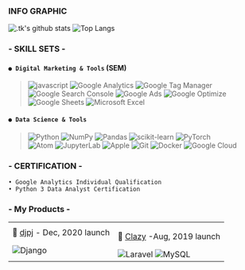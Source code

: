 <!--
### Hi there 👋
**GitHiru/GitHiru** is a ✨ _special_ ✨ repository because its `README.md` (this file) appears on your GitHub profile.
Here are some ideas to get you started:
 - 🔭 I’m currently working on ...
 - 🌱 I’m currently learning ...
 - 👯 I’m looking to collaborate on ...
 - 🤔 I’m looking for help with ...
 - 💬 Ask me about ...
 - 📫 How to reach me: ...
 - 😄 Pronouns: ...
 - ⚡ Fun fact: ...
-->


<!-- 👞 VISIT -->
<!-- <img src='https://profile-counter.glitch.me/Githiru/count.svg' alt='Visitor Count' width=20%> -->


<!-- 📊 INFO GRAPHIC -->
<!-- Cf. -------------------------------------------
  https://github.com/anuraghazra/github-readme-stats

----------------------------------------------------
![.tk's trophy](https://github-profile-trophy.vercel.app/?username=GitHiru&theme=dark)
![.tk's chart1](https://raw.githubusercontent.com/GitHiru/GitHiru/main/profile-summary-card-output/solarized_dark/1-repos-per-language.svg)
![.tk's chart2](https://raw.githubusercontent.com/GitHiru/GitHiru/main/profile-summary-card-output/solarized_dark/2-most-commit-language.svg)
![.tk's wakatime stats](https://github-readme-stats.vercel.app/api/wakatime?username=GitHiru&layout=compact&theme=solarized-dark)
![Repo Card](https://github-readme-stats.vercel.app/api/pin/?username=anuraghazra&repo=github-readme-stats&theme=solarized-dark)
![Repo Card](https://github-readme-stats.vercel.app/api/pin/?username=anuraghazra&repo=github-readme-stats&theme=solarized-dark)
![.tk's graph](https://raw.githubusercontent.com/GitHiru/GitHiru/main/profile-summary-card-output/solarized_dark/0-profile-details.svg)
------------------------------------------------ -->
### INFO GRAPHIC

![.tk's github stats](https://github-readme-stats.vercel.app/api?username=GitHiru&show_icons=true&theme=solarized-dark&hide=issues,contribs)
![Top Langs](https://github-readme-stats.vercel.app/api/top-langs/?username=GitHiru&layout=compact&theme=solarized-dark&hide=html,css)


<!-- 📛 BADGE -->
<!-- Cf.----------------------------------------------
  https://shields.io/
  https://simpleicons.org/

-- How to wright -------------------------------------
  ![](https://img.shields.io/badge/-.svg?logo=&style=flat&color=383c3c&logoColor=)

------------------------------------------------------
> ![PHP](https://img.shields.io/badge/PHP-777BB4.svg?logo=php&style=flat&color=383c3c&logoColor=)
> ![OpenCV](https://img.shields.io/badge/-OpenCV-5C3EE8.svg?logo=opencv&style=flat&color=383c3c&logoColor=5C3EE8)
> ![Selenium](https://img.shields.io/badge/-Selenium-43B02A.svg?logo=selenium&style=flat&color=383c3c&logoColor=43B02A)
> ![Streamlit](https://img.shields.io/badge/-Streamlit-FF4B4B.svg?logo=streamlit&style=flat&color=383c3c&logoColor=)
> ![Ansible](https://img.shields.io/badge/-Ansible-EE0000.svg?logo=ansible&style=flat&color=383c3c&logoColor=)
> ![AWS](https://img.shields.io/badge/-Amazon%20AWS-232F3E.svg?logo=amazon-aws&style=flat&color=383c3c&logoColor=)
> ![Google Cloud](https://img.shields.io/badge/-Google%20Cloud-EEE.svg?logo=google-cloud&style=flat&color=383c3c&logoColor=)
> ![Nginx](https://img.shields.io/badge/-Nginx-bfcfcf.svg?logo=nginx&style=flat&color=383c3c&logoColor=)
> ![Apache](https://img.shields.io/badge/-Apache-D22128.svg?logo=apache&style=flat&color=383c3c&logoColor=)
> ![Raspberry Pi](https://img.shields.io/badge/-Raspberry%20Pi-C51A4A.svg?logo=raspberry-pi&style=flat&logoColor=)
> ![Vim](https://img.shields.io/badge/-Vim-019733.svg?logo=vim&style=flat&color=383c3c&logoColor=)
> ![Google Chrome](https://img.shields.io/badge/-Google%20Chrome-4285F4.svg?logo=google-chrome&style=flat&color=383c3c&logoColor=4285F4)
> ![Straemlit](https://img.shields.io/badge/-Streamlit-FF4B4B.svg?logo=stramlit&style=flat&color=383c3c&logoColor=)
> ![Twiiter](https://img.shields.io/badge/-Twitter-1DA1F2.svg?logo=twitter&style=flat&color=383c3c&logoColor=1DA1F2)
> ![Kaggle](https://img.shields.io/badge/-Kaggle-20BEFF.svg?logo=kaggle&style=flat&color=383c3c&logoColor=)
> ![GitHub](https://img.shields.io/badge/-GitHub-181717.svg?logo=github&style=flat&color=383c3c&logoColor=)
> ![Skype](https://img.shields.io/badge/-Skype-00AFF0.svg?logo=skype&style=flat&color=383c3c&logoColor=00AFF0)
> ![slack](https://img.shields.io/badge/-Slack-4A154B.svg?logo=slack&style=flat&color=383c3c&logoColor=4A154B)
> ![Discord](https://img.shields.io/badge/-Discord-7289DA.svg?logo=discord&style=flat&color=383c3c&logoColor=7289DA)
> ![trello](https://img.shields.io/badge/-Trello-0079BF.svg?logo=trello&style=flat&color=383c3c&logoColor=0079BF)
> ![Zoom](https://img.shields.io/badge/-Zoom-2D8CFF.svg?logo=zoom&style=flat&color=383c3c&logoColor=2D8CFF)
> ![Dark Reader](https://img.shields.io/badge/-Dark%20Reader-141E24.svg?logo=dark-reader&style=flat&color=383c3c&logoColor=141E24)
> ![XAMPP](https://img.shields.io/badge/-XAMPP-FB7A24.svg?logo=xampp&style=flat&color=383c3c&logoColor=)
> ![Salseforce](https://img.shields.io/badge/-Salseforce-00A1E0.svg?logo=salseforce&style=flat&color=383c3c&logoColor=00A1E0)
> ![McDonald's](https://img.shields.io/badge/-McDonald's-FBC817.svg?logo=mcdonald's&style=flat&color=383c3c&logoColor=)
> ![Anaconda](https://img.shields.io/badge/-Anaconda-44A833.svg?logo=anaconda&style=flat&color=383c3c&logoColor=)
> ![Ubuntu](https://img.shields.io/badge/-Ubuntu-6F52B5.svg?logo=ubuntu&style=flat&color=383c3c&logoColor=)
> ![PUBGm](https://img.shields.io/badge/-PUBGm-F2A900.svg?logo=playerunknownsbattlegrounds&style=flat&color=383c3c&logoColor=F2A900)
> ![HTML5](https://img.shields.io/badge/-HTML5-E34F26.svg?logo=html5&style=flat&color=383c3c&logoColor=)
> ![CSS3](https://img.shields.io/badge/-CSS3-1572B6.svg?logo=css3&style=flat&color=383c3c&logoColor=1572B6)
> ![Bootstrap](https://img.shields.io/badge/-Bootstrap-563D7C.svg?logo=bootstrap&style=flat&color=383c3c&logoColor=)
> ![JS](https://img.shields.io/badge/Javascript-276DC3.svg?logo=javascript&style=flat&color=383c3c&logoColor=)
> ![jQuery](https://img.shields.io/badge/-jQuery-0769AD.svg?logo=jquery&style=flat&color=383c3c&logoColor=0769AD)
> ![WordPress](https://img.shields.io/badge/-WordPress-21759B.svg?logo=wordpress&style=flat&color=383c3c&logoColor=21759B)
> ![MySQL](https://img.shields.io/badge/-MySQL-4479A1.svg?logo=mysql&style=flat&color=383c3c&logoColor=)
> ![Google AdSense](https://img.shields.io/badge/-Google%20AdSense-4285F4.svg?logo=google-adsense&style=flat&color=383c3c&logoColor=4285F4)
------------------------------------------------ -->


<!-- ------------------------------------------ --> 
### - SKILL SETS -

#### `● Digital Marketing & Tools` (SEM) 
> ![javascript](https://img.shields.io/badge/Javascript-276DC3.svg?logo=javascript&style=flat&color=383c3c&logoColor=)
> ![Google Analytics](https://img.shields.io/badge/-Google%20Analytics-E37400.svg?logo=google-analytics&style=flat&color=383c3c&logoColor=)
> ![Google Tag Manager](https://img.shields.io/badge/-Google%20Tag%20Manager-4285F4.svg?logo=google-tag-manager&style=flat&color=383c3c&logoColor=4285F4)
> ![Google Search Console](https://img.shields.io/badge/-Google%20Search%20Console-458CF5.svg?logo=google-search-console&style=flat&color=383c3c&logoColor=458CF5)
> ![Google Ads](https://img.shields.io/badge/-Google%20Ads-4285F4.svg?logo=google-ads&style=flat&color=383c3c&logoColor=4285F4)
> ![Google Optimize](https://img.shields.io/badge/-Google%20Optimize-B366F6.svg?logo=google-optimize&style=flat&color=383c3c&logoColor=B366F6)<br>
> ![Google Sheets](https://img.shields.io/badge/-Google%20Sheets-E37400.svg?logo=google-sheets&style=flat&color=383c3c&logoColor=)
> ![Microsoft Excel](https://img.shields.io/badge/-Microsoft%20Excel-217346.svg?logo=microsoft-excel&style=flat&color=383c3c&logoColor=217346)



####  `● Data Science & Tools`
> ![Python](https://img.shields.io/badge/-Python-3776AB.svg?logo=python&style=flat&color=383c3c&logoColor=3776AB)
> ![NumPy](https://img.shields.io/badge/-NumPy-013243.svg?logo=numpy&style=flat&color=383c3c&logoColor=013243)
> ![Pandas](https://img.shields.io/badge/-Pandas-150458.svg?logo=pandas&style=flat&color=383c3c&logoColor=150458)
> ![scikit-learn](https://img.shields.io/badge/-scikitlearn-F7931E.svg?logo=scikit-learn&style=flat&color=383c3c&logoColor=)
> ![PyTorch](https://img.shields.io/badge/-PyTorch-D00000.svg?logo=pytorch&style=flat&color=383c3c&logoColor=EE4C2C)<br>
> ![Atom](https://img.shields.io/badge/-Atom-66595C.svg?logo=atom&style=flat&color=383c3c&logoColor=66595C)
> ![JupyterLab](https://img.shields.io/badge/-JupyterLab-F37626.svg?logo=jupyter&style=flat&color=383c3c&logoColor=F37626)
> ![Apple](https://img.shields.io/badge/-Macintosh-000000.svg?logo=apple&style=flat&color=383c3c&logoColor=)
> ![Git](https://img.shields.io/badge/-Git-F05032.svg?logo=git&style=flat&color=383c3c&logoColor=)
> ![Docker](https://img.shields.io/badge/-Docker-EEE.svg?logo=docker&style=flat&color=383c3c&logoColor=)
> ![Google Cloud](https://img.shields.io/badge/-Google%20Cloud-EEE.svg?logo=google-cloud&style=flat&color=383c3c&logoColor=)



### - CERTIFICATION -

```
• Google Analytics Individual Qualification
• Python 3 Data Analyst Certification
```


### - My Products - 
|||
|-|-|
| 💽 [djpj](https://djpj.herokuapp.com) - Dec, 2020 launch </p> ![Django](https://img.shields.io/badge/-Django-092E20.svg?logo=django&style=flat&color=383c3c&logoColor=092E20)| <p>🦥 [Clazy](https://clazy.herokuapp.com) -Aug, 2019 launch</p>![Laravel](https://img.shields.io/badge/-Laravel-FF2D20.svg?logo=laravel&style=flat&color=383c3c&logoColor=) ![MySQL](https://img.shields.io/badge/-MySQL-4479A1.svg?logo=mysql&style=flat&color=383c3c&logoColor=)|



<!-- ------------------------------------------ -->
<!--
２０２０：活動実績
<img src="https://grass-graph.moshimo.works/images/GitHiru.png">
-->
